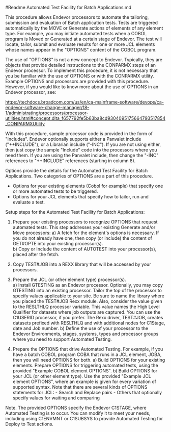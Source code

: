 #Readme Automated Test Facility for Batch Applications.md

This procedure allows Endevor processors to automate the tailoring, submission and evaluation of Batch application tests. Tests are triggered automatically by the MOVE or Generate actions of elements of any element type. For example, you may initiate automated tests when a COBOL program is Moved or Generated at a certain stage of Endevor. The test will locate, tailor, submit and evaluate results for one or more JCL elements whose names appear in the "OPTIONS" content of the COBOL program. 

The use of "OPTIONS" is not a new concept to Endevor. Typically, they are objects that provide detailed instructions to the CONPARMX steps of an Endevor processor. To implement this procedure, it is not necessary that you be familiar with the use of OPTIONS or with the CONPARMX utility. Example OPTIONS and processors are provided with this procedure. However, if you would like to know more about the use of OPTIONS in an Endevor processor, see: 

https://techdocs.broadcom.com/us/en/ca-mainframe-software/devops/ca-endevor-software-change-manager/18-1/administrating/processors/processor-utilities.html#concept.dita_f657792fe5b63ba8cd9304095175664793517854_CONPARMXUtility

With this procedure, sample processor code is provided in the form of "Includes". Endevor optionally supports either a Panvalet include ("++INCLUDE"), or a Librarian include ("-INC"). If you are not using either, then just copy the sample "Include" code into the processors where you need them. If you are using the Panvalet include, then change the "-INC" references to "++INCLUDE" references (starting in column 8).

Options provide the details for the Automated Test Facility for Batch Applications. Two categories of OPTIONS are a part of this procedure.
- Options for your existing elements (Cobol for example) that specify one or more automated tests to be triggered. 
- Options for your JCL elements that specify how to tailor, run and evaluate a test.

Setup steps for the Automated Test Facility for Batch Applications: 

1)	Prepare your existing processors to recognize OPTIONS that request automated tests. This step addresses your existing Generate and/or Move processors:
    a)	A fetch for the element's options is necessary. If you do not already have one, then copy (or include) the content of GET#OPTE into your existing processor(s).  
    b)	Copy or Include the content of AUTOTEST into your processor(s), placed after the fetch.  

2)  Copy TEST#JOB into a REXX library that will be accessed by your processors.

3)	Prepare the JCL (or other element type) processor(s).  
    a)	Install GTESTING as an Endevor processor. Optionally, you may copy GTESTING into an existing processor. Tailor the top of the processor to specify values applicable to your site. Be sure to name the library where you placed the TEST#JOB Rexx module. Also, consider the value given to the RESLTHLQ processor variable. This value names the High Level Qualifier for datasets where job outputs are captured. You can use the C1USERID processor, if you prefer. The Rexx driver, TEST#JOB, creates datasets prefixed with RESLTHLQ and with additional nodes for C1Stage, date and Job number.
    b)  Define the use of your processor to the Endevor Environments, stages, systems, types and processor groups where you need to support Automated Testing.
    
4)  Prepare the OPTIONS that drive Automated Testing. For example, if you have a batch COBOL program COBA that runs in a JCL element, JOBA, then you will need OPTIONS for both.
    a) Build OPTIONS for your existing elements.  Prepare OPTIONS for triggering automated tests, using the provided "Example COBOL element OPTIONS".
    b) Build OPTIONS for your JCL (or other element type). Use the provided "Example JCL element OPTIONS", where an example is given for every variation of supported syntax. Note that there are several kinds of OPTIONS statements for JCL:
        - Search and Replace pairs
        - Others that optionally specify values for waiting and comparing 

Note.
The provided OPTIONS specify the Endevor C1STAGE, where Automated Testing is to occur. You can modify it to meet your needs, including using C1ENVMNT or C1SUBSYS to provide Automated Testing for Deploy to Test actions.

